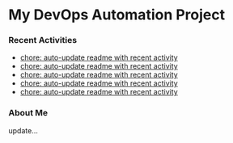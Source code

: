# My DevOps Automation Project

### Recent Activities
<!-- activity:START -->
- [chore: auto-update readme with recent activity](https://github.com/kaigiii/mybowling-app/commit/03b0bdd865cfe3437a17352ddff67fc5ebed0428)
- [chore: auto-update readme with recent activity](https://github.com/kaigiii/mybowling-app/commit/71c841e9dc1760f4ddce7cce7bec9dbc48a06c7e)
- [chore: auto-update readme with recent activity](https://github.com/kaigiii/mybowling-app/commit/831645ae120dfa7a2b6456a820dba87edb2a2938)
- [chore: auto-update readme with recent activity](https://github.com/kaigiii/mybowling-app/commit/2de05261051e1265691645e233f499ae6b246ffe)
- [chore: auto-update readme with recent activity](https://github.com/kaigiii/mybowling-app/commit/79ee599600d1192ff9beda8854eeec6b180343ec)
<!-- activity:END -->

### About Me
<!-- MYLINKS:START -->
<!-- MYLINKS:END -->

update...
